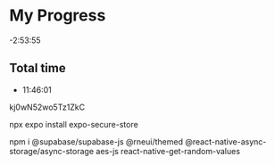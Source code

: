 
# My Progress

-2:53:55

## Total time

- 11:46:01

kj0wN52wo5Tz1ZkC

npx expo install expo-secure-store

npm i @supabase/supabase-js @rneui/themed @react-native-async-storage/async-storage aes-js react-native-get-random-values
